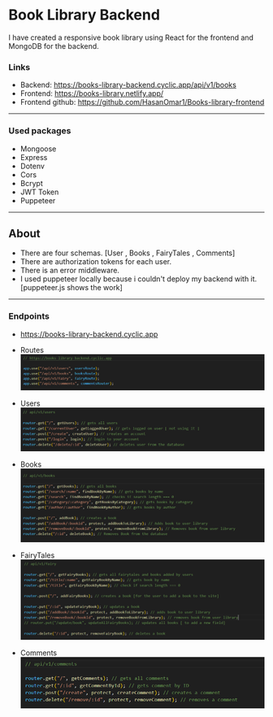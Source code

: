 # Book Library Backend

I have created a responsive book library using React for the frontend and MongoDB for the backend.

### Links

- Backend: https://books-library-backend.cyclic.app/api/v1/books
- Frontend: https://books-library.netlify.app/
- Frontend github: https://github.com/HasanOmar1/Books-library-frontend

---

### Used packages

- Mongoose
- Express
- Dotenv
- Cors
- Bcrypt
- JWT Token
- Puppeteer

---

## About

- There are four schemas. [User , Books , FairyTales , Comments]
- There are authorization tokens for each user.
- There is an error middleware.
- I used puppeteer locally because i couldn't deploy my backend with it. [puppeteer.js shows the work]

---

### Endpoints

- https://books-library-backend.cyclic.app

- Routes
  ![routes](./assets/routess.png)

- Users
  ![user](./assets//user.png)

- Books
  ![books](/assets/books.png)

- FairyTales
  ![fairy tales](./assets/fairy-tales.png)

- Comments
  ![comments](./assets/comments.png)
